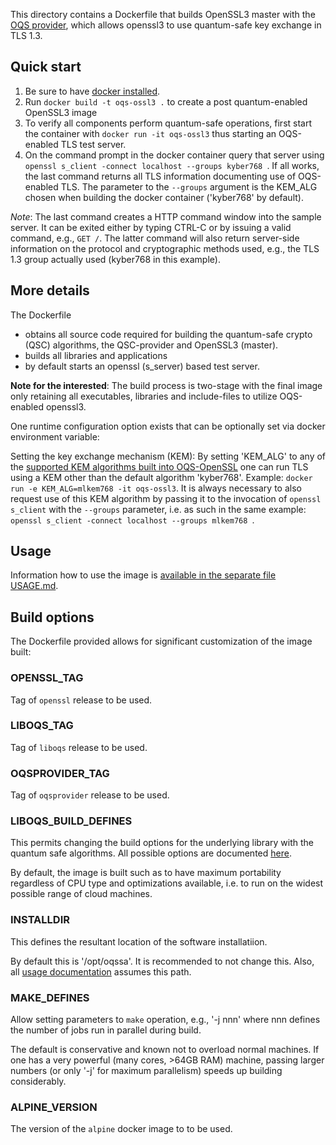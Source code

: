 This directory contains a Dockerfile that builds OpenSSL3 master with the [OQS provider](https://github.com/open-quantum-safe/oqs-provider), which allows openssl3 to use quantum-safe key exchange in TLS 1.3.

## Quick start

1) Be sure to have [docker installed](https://docs.docker.com/install).
2) Run `docker build -t oqs-ossl3 .` to create a post quantum-enabled OpenSSL3 image
3) To verify all components perform quantum-safe operations, first start the container with `docker run -it oqs-ossl3` thus starting an OQS-enabled TLS test server.
4) On the command prompt in the docker container query that server using `openssl s_client -connect localhost --groups kyber768 `. If all works, the last command returns all TLS information documenting use of OQS-enabled TLS. The parameter to the `--groups` argument is the KEM_ALG chosen when building the docker container ('kyber768' by default).

*Note*: The last command creates a HTTP command window into the sample server. It can be exited either by typing CTRL-C or by issuing a valid command, e.g., `GET /`. The latter command will also return server-side information on the protocol and cryptographic methods used, e.g., the TLS 1.3 group actually used (kyber768 in this example).


## More details

The Dockerfile 
- obtains all source code required for building the quantum-safe crypto (QSC) algorithms, the QSC-provider and OpenSSL3 (master).
- builds all libraries and applications
- by default starts an openssl (s_server) based test server.

**Note for the interested**: The build process is two-stage with the final image only retaining all executables, libraries and include-files to utilize OQS-enabled openssl3.

One runtime configuration option exists that can be optionally set via docker environment variable:

Setting the key exchange mechanism (KEM): By setting 'KEM_ALG'
to any of the [supported KEM algorithms built into OQS-OpenSSL](https://github.com/open-quantum-safe/oqs-provider#kem-algorithms) one can run TLS using a KEM other than the default algorithm 'kyber768'. Example: `docker run -e KEM_ALG=mlkem768 -it oqs-ossl3`. It is always necessary to also request use of this KEM algorithm by passing it to the invocation of `openssl s_client` with the `--groups` parameter, i.e. as such in the same example: `openssl s_client -connect localhost --groups mlkem768 `.

## Usage

Information how to use the image is [available in the separate file USAGE.md](USAGE.md).

## Build options

The Dockerfile provided allows for significant customization of the image built:

### OPENSSL_TAG

Tag of `openssl` release to be used.

### LIBOQS_TAG

Tag of `liboqs` release to be used.

### OQSPROVIDER_TAG

Tag of `oqsprovider` release to be used.

### LIBOQS_BUILD_DEFINES

This permits changing the build options for the underlying library with the quantum safe algorithms. All possible options are documented [here](https://github.com/open-quantum-safe/liboqs/wiki/Customizing-liboqs).

By default, the image is built such as to have maximum portability regardless of CPU type and optimizations available, i.e. to run on the widest possible range of cloud machines.

### INSTALLDIR

This defines the resultant location of the software installatiion.

By default this is '/opt/oqssa'. It is recommended to not change this. Also, all [usage documentation](USAGE.md) assumes this path.

### MAKE_DEFINES

Allow setting parameters to `make` operation, e.g., '-j nnn' where nnn defines the number of jobs run in parallel during build.

The default is conservative and known not to overload normal machines. If one has a very powerful (many cores, >64GB RAM) machine, passing larger numbers (or only '-j' for maximum parallelism) speeds up building considerably.

### ALPINE_VERSION

The version of the `alpine` docker image to to be used.
